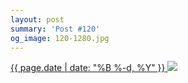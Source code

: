 ```yaml
---
layout: post
summary: 'Post #120'
og_image: 120-1280.jpg
---
```


<p>
 <time>
  <a href="/120">
   {{ page.date | date: "%B %-d, %Y" }}
  </a>
 </time>
 <a href="/120">
  <img sizes="(min-width: 700px) 50vw, calc(100vw - 2rem)" src="{{ site.assets_url }}/120-640.jpg" srcset="{{ site.assets_url }}/120-1280.jpg 1280w, {{ site.assets_url }}/120-960.jpg 960w, {{ site.assets_url }}/120-640.jpg 640w, {{ site.assets_url }}/120-320.jpg 320w"/>
 </a>
</p>
